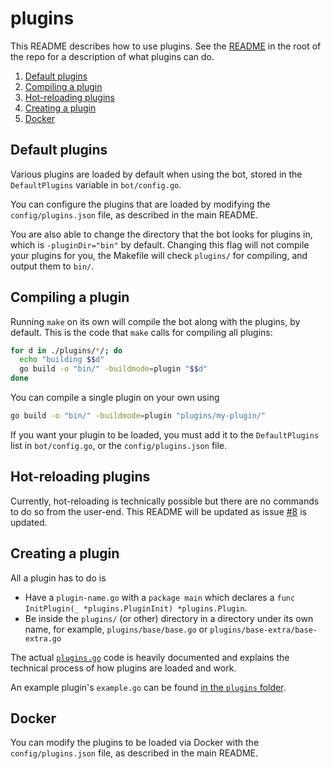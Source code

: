 # plugins

This README describes how to use plugins. See the [README](../README.md) in the root of the repo for a description of what plugins can do.

1. [Default plugins](#default-plugins)
2. [Compiling a plugin](#compiling-a-plugin)
3. [Hot-reloading plugins](#hot-reloading-plugins)
4. [Creating a plugin](#creating-a-plugin)
5. [Docker](#docker)

## Default plugins

Various plugins are loaded by default when using the bot, stored in the `DefaultPlugins` variable in `bot/config.go`.

You can configure the plugins that are loaded by modifying the `config/plugins.json` file, as described in the main README.

You are also able to change the directory that the bot looks for plugins in, which is `-pluginDir="bin"` by default. Changing this flag will not compile your plugins for you, the Makefile will check `plugins/` for compiling, and output them to `bin/`.

## Compiling a plugin

Running `make` on its own will compile the bot along with the plugins, by default. This is the code that `make` calls for compiling all plugins:

```bash
for d in ./plugins/*/; do
  echo "building $$d"
  go build -o "bin/" -buildmode=plugin "$$d"
done
```

You can compile a single plugin on your own using
```bash
go build -o "bin/" -buildmode=plugin "plugins/my-plugin/"
```

If you want your plugin to be loaded, you must add it to the `DefaultPlugins` list in `bot/config.go`, or the `config/plugins.json` file.

## Hot-reloading plugins

Currently, hot-reloading is technically possible but there are no commands to do so from the user-end. This README will be updated as issue [#8](https://github.com/5HT2/taro-bot/issues/8) is updated.

## Creating a plugin

All a plugin has to do is
- Have a `plugin-name.go` with a `package main` which declares a `func InitPlugin(_ *plugins.PluginInit) *plugins.Plugin`.
- Be inside the `plugins/` (or other) directory in a directory under its own name, for example, `plugins/base/base.go` or `plugins/base-extra/base-extra.go`

The actual [`plugins.go`](https://github.com/5HT2/taro-bot/blob/master/plugins/plugins.go) code is heavily documented and explains the technical process of how plugins are loaded and work.

An example plugin's `example.go` can be found [in the `plugins` folder](https://github.com/5HT2/taro-bot/blob/master/plugins/example/example.go).

## Docker

You can modify the plugins to be loaded via Docker with the `config/plugins.json` file, as described in the main README.
